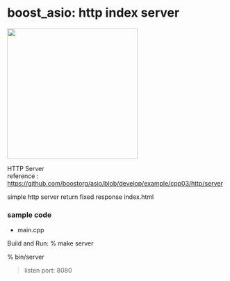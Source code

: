 boost_asio: http index server
===============

<image src="https://raw.githubusercontent.com/ohwada/MAC_cpp_Samples/master/boost_asio/screenshots/http_index_server.png" width="300" /> 

HTTP Server  
reference : https://github.com/boostorg/asio/blob/develop/example/cpp03/http/server

simple http server
return fixed response index.html

### sample code
- main.cpp


Build and Run:
% make server

% bin/server
> listen port: 8080



